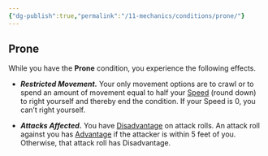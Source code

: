 ```yaml
---
{"dg-publish":true,"permalink":"/11-mechanics/conditions/prone/"}
---
```



## Prone

While you have the **Prone** condition, you experience the following effects.

- **_Restricted Movement._** Your only movement options are to crawl or to spend an amount of movement equal to half your [Speed](https://www.dndbeyond.com/sources/dnd/free-rules/rules-glossary#Speed) (round down) to right yourself and thereby end the condition. If your Speed is 0, you can’t right yourself.

- **_Attacks Affected._** You have [Disadvantage](https://www.dndbeyond.com/sources/dnd/free-rules/rules-glossary#Disadvantage) on attack rolls. An attack roll against you has [Advantage](https://www.dndbeyond.com/sources/dnd/free-rules/rules-glossary#Advantage) if the attacker is within 5 feet of you. Otherwise, that attack roll has Disadvantage.